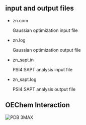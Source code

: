 <h2>input and output files</h2>
<ul>
  <li>zn.com</li>
  <p>Gaussian optimization input file</p>
  <li>zn.log</li>
  <p>Gaussian optimization output file</p>
  <li>zn_sapt.in</li>
  <p>PSI4 SAPT analysis input file</p>
  <li>zn_sapt.log</li>
  <p>PSI4 SAPT analysis output file</p>
</ul>
<h2>OEChem Interaction</h2>
<img scr="https://github.com/gkxiao/3max/blob/main/3max.png"  alt="PDB 3MAX">

